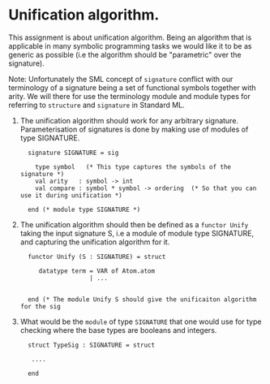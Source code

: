 # Unification algorithm.

This assignment is about unification algorithm. Being an algorithm
that is applicable in many symbolic programming tasks we would like it
to be as generic as possible (i.e the algorithm should be "parametric" over the
signature).

Note: Unfortunately the SML concept of `signature` conflict with our
      terminology of a signature being a set of functional symbols
      together with arity. We will there for use the terminology
      module and module types for referring to `structure` and
      `signature` in Standard ML.


1. The unification algorithm should work for any arbitrary
   signature. Parameterisation of signatures is done by making use
   of modules of type SIGNATURE.

         signature SIGNATURE = sig

           type symbol   (* This type captures the symbols of the signature *)
           val arity   : symbol -> int
           val compare : symbol * symbol -> ordering  (* So that you can use it during unification *)

         end (* module type SIGNATURE *)

2. The unification algorithm should then be defined as a `functor
   Unify` taking the input signature S, i.e a module of module type
   SIGNATURE, and capturing the unification algorithm for it.

         functor Unify (S : SIGNATURE) = struct

            datatype term = VAR of Atom.atom
                          | ...


         end (* The module Unify S should give the unificaiton algorithm for the sig

3. What would be the `module` of type `SIGNATURE` that one would use
   for type checking where the base types are booleans and integers.


         struct TypeSig : SIGNATURE = struct

		  ....

		 end
